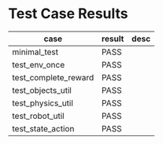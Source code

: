# Test Case Results

| case | result | desc |
|------|--------|------|
| minimal_test | PASS |  |
| test_env_once | PASS |  |
| test_complete_reward | PASS |  |
| test_objects_util | PASS |  |
| test_physics_util | PASS |  |
| test_robot_util | PASS |  |
| test_state_action | PASS |  |